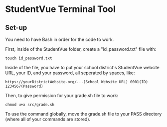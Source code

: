 # StudentVue Terminal Tool

## Set-up

You need to have Bash in order for the code to work.

First, inside of the StudentVue folder, create a "id_password.txt" file with:
```
touch id_password.txt
```

Inside of the file, you have to put your school district's StudentVue website URL, your ID, and your password, all seperated by spaces, like:
```
https://yourDistrictWebsite.org/...(School Website URL) 0001(ID) 1234567(Password)
```

Then, to give permission for your grade.sh file to work:
```
chmod u+x src/grade.sh
```

To use the command globally, move the grade.sh file to your PASS directory (where all of your commands are stored).